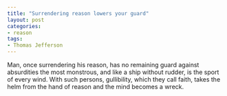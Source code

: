 ```yaml
---
title: "Surrendering reason lowers your guard"
layout: post
categories:
- reason
tags:
- Thomas Jefferson
---
```


Man, once surrendering his reason, has no remaining guard against absurdities the most monstrous, and like a ship without rudder, is the sport of every wind. With such persons, gullibility, which they call faith, takes the helm from the hand of reason and the mind becomes a wreck.